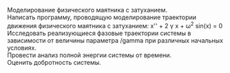 Моделирование физического маятника с затуханием.  
Написать программу, проводящую моделирование траектории движения физического маятника с затуханием: x'' + 2 γ  x + ω<sup>2</sup> sin(x) = 0  
Исследовать реализующиеся фазовые траектории системы в зависимости от величины параметра /gamma при различных начальных условиях.  
Провести анализ полной энергии системы от времени.  
Оценить добротность системы.  